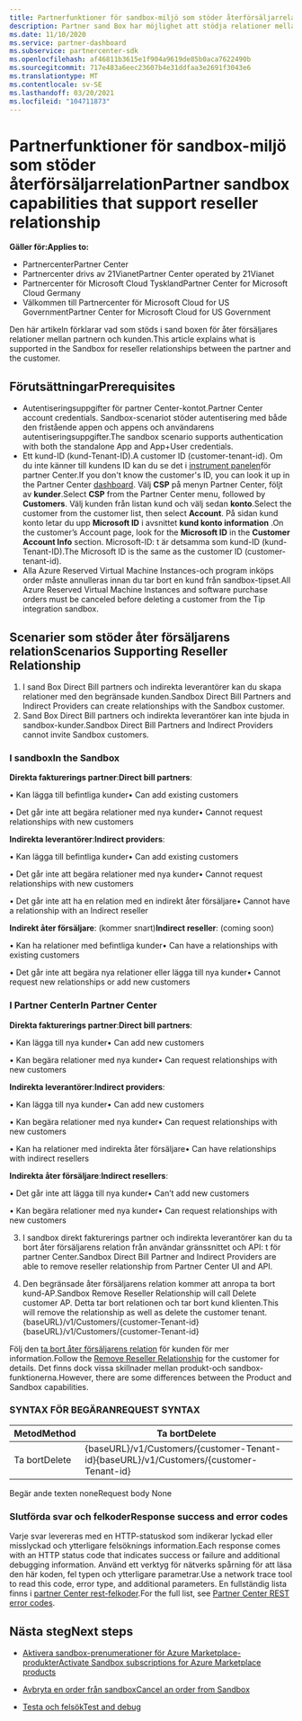```yaml
---
title: Partnerfunktioner för sandbox-miljö som stöder återförsäljarrelation
description: Partner sand Box har möjlighet att stödja relationer mellan partnern och kunden
ms.date: 11/10/2020
ms.service: partner-dashboard
ms.subservice: partnercenter-sdk
ms.openlocfilehash: af46811b3615e1f904a9619de85b0aca7622490b
ms.sourcegitcommit: 717e483a6eec23607b4e31ddfaa3e2691f3043e6
ms.translationtype: MT
ms.contentlocale: sv-SE
ms.lasthandoff: 03/20/2021
ms.locfileid: "104711873"
---
```

# <a name="partner-sandbox-capabilities-that-support-reseller-relationship"></a><span data-ttu-id="9e4ad-103">Partnerfunktioner för sandbox-miljö som stöder återförsäljarrelation</span><span class="sxs-lookup"><span data-stu-id="9e4ad-103">Partner sandbox capabilities that support reseller relationship</span></span>

<span data-ttu-id="9e4ad-104">**Gäller för:**</span><span class="sxs-lookup"><span data-stu-id="9e4ad-104">**Applies to:**</span></span>

- <span data-ttu-id="9e4ad-105">Partnercenter</span><span class="sxs-lookup"><span data-stu-id="9e4ad-105">Partner Center</span></span>
- <span data-ttu-id="9e4ad-106">Partnercenter drivs av 21Vianet</span><span class="sxs-lookup"><span data-stu-id="9e4ad-106">Partner Center operated by 21Vianet</span></span>
- <span data-ttu-id="9e4ad-107">Partnercenter för Microsoft Cloud Tyskland</span><span class="sxs-lookup"><span data-stu-id="9e4ad-107">Partner Center for Microsoft Cloud Germany</span></span>
- <span data-ttu-id="9e4ad-108">Välkommen till Partnercenter för Microsoft Cloud for US Government</span><span class="sxs-lookup"><span data-stu-id="9e4ad-108">Partner Center for Microsoft Cloud for US Government</span></span>

<span data-ttu-id="9e4ad-109">Den här artikeln förklarar vad som stöds i sand boxen för åter försäljares relationer mellan partnern och kunden.</span><span class="sxs-lookup"><span data-stu-id="9e4ad-109">This article explains what is supported in the Sandbox for reseller relationships between the partner and the customer.</span></span> 

## <a name="prerequisites"></a><span data-ttu-id="9e4ad-110">Förutsättningar</span><span class="sxs-lookup"><span data-stu-id="9e4ad-110">Prerequisites</span></span>

- <span data-ttu-id="9e4ad-111">Autentiseringsuppgifter för partner Center-kontot.</span><span class="sxs-lookup"><span data-stu-id="9e4ad-111">Partner Center account credentials.</span></span> <span data-ttu-id="9e4ad-112">Sandbox-scenariot stöder autentisering med både den fristående appen och appens och användarens autentiseringsuppgifter.</span><span class="sxs-lookup"><span data-stu-id="9e4ad-112">The sandbox scenario supports authentication with both the standalone App and App+User credentials.</span></span>
- <span data-ttu-id="9e4ad-113">Ett kund-ID (kund-Tenant-ID).</span><span class="sxs-lookup"><span data-stu-id="9e4ad-113">A customer ID (customer-tenant-id).</span></span> <span data-ttu-id="9e4ad-114">Om du inte känner till kundens ID kan du se det i [instrument panelen](https://partner.microsoft.com/dashboard/home)för partner Center.</span><span class="sxs-lookup"><span data-stu-id="9e4ad-114">If you don't know the customer's ID, you can look it up in the Partner Center [dashboard](https://partner.microsoft.com/dashboard/home).</span></span> <span data-ttu-id="9e4ad-115">Välj **CSP** på menyn Partner Center, följt av **kunder**.</span><span class="sxs-lookup"><span data-stu-id="9e4ad-115">Select **CSP** from the Partner Center menu, followed by **Customers**.</span></span> <span data-ttu-id="9e4ad-116">Välj kunden från listan kund och välj sedan **konto**.</span><span class="sxs-lookup"><span data-stu-id="9e4ad-116">Select the customer from the customer list, then select **Account**.</span></span> <span data-ttu-id="9e4ad-117">På sidan kund konto letar du upp **Microsoft ID** i avsnittet **kund konto information** .</span><span class="sxs-lookup"><span data-stu-id="9e4ad-117">On the customer’s Account page, look for the **Microsoft ID** in the **Customer Account Info** section.</span></span> <span data-ttu-id="9e4ad-118">Microsoft-ID: t är detsamma som kund-ID (kund-Tenant-ID).</span><span class="sxs-lookup"><span data-stu-id="9e4ad-118">The Microsoft ID is the same as the customer ID (customer-tenant-id).</span></span>
- <span data-ttu-id="9e4ad-119">Alla Azure Reserved Virtual Machine Instances-och program inköps order måste annulleras innan du tar bort en kund från sandbox-tipset.</span><span class="sxs-lookup"><span data-stu-id="9e4ad-119">All Azure Reserved Virtual Machine Instances and software purchase orders must be canceled before deleting a customer from the Tip integration sandbox.</span></span>

## <a name="scenarios-supporting-reseller-relationship"></a><span data-ttu-id="9e4ad-120">Scenarier som stöder åter försäljarens relation</span><span class="sxs-lookup"><span data-stu-id="9e4ad-120">Scenarios Supporting Reseller Relationship</span></span>

1.  <span data-ttu-id="9e4ad-121">I sand Box Direct Bill partners och indirekta leverantörer kan du skapa relationer med den begränsade kunden.</span><span class="sxs-lookup"><span data-stu-id="9e4ad-121">Sandbox Direct Bill Partners and Indirect Providers can create relationships with the Sandbox customer.</span></span> 
2.  <span data-ttu-id="9e4ad-122">Sand Box Direct Bill partners och indirekta leverantörer kan inte bjuda in sandbox-kunder.</span><span class="sxs-lookup"><span data-stu-id="9e4ad-122">Sandbox Direct Bill Partners and Indirect Providers cannot invite Sandbox customers.</span></span>



### <a name="in-the-sandbox"></a><span data-ttu-id="9e4ad-123">I sandbox</span><span class="sxs-lookup"><span data-stu-id="9e4ad-123">In the Sandbox</span></span>

<span data-ttu-id="9e4ad-124">**Direkta fakturerings partner**:</span><span class="sxs-lookup"><span data-stu-id="9e4ad-124">**Direct bill partners**:</span></span>

<span data-ttu-id="9e4ad-125">• Kan lägga till befintliga kunder</span><span class="sxs-lookup"><span data-stu-id="9e4ad-125">•   Can add existing customers</span></span>

<span data-ttu-id="9e4ad-126">• Det går inte att begära relationer med nya kunder</span><span class="sxs-lookup"><span data-stu-id="9e4ad-126">•   Cannot request relationships with new customers</span></span>

<span data-ttu-id="9e4ad-127">**Indirekta leverantörer**:</span><span class="sxs-lookup"><span data-stu-id="9e4ad-127">**Indirect providers**:</span></span>

<span data-ttu-id="9e4ad-128">• Kan lägga till befintliga kunder</span><span class="sxs-lookup"><span data-stu-id="9e4ad-128">•   Can add existing customers</span></span>

<span data-ttu-id="9e4ad-129">• Det går inte att begära relationer med nya kunder</span><span class="sxs-lookup"><span data-stu-id="9e4ad-129">•   Cannot request relationships with new customers</span></span>

<span data-ttu-id="9e4ad-130">• Det går inte att ha en relation med en indirekt åter försäljare</span><span class="sxs-lookup"><span data-stu-id="9e4ad-130">•   Cannot have a relationship with an Indirect reseller</span></span>

<span data-ttu-id="9e4ad-131">**Indirekt åter försäljare**: (kommer snart)</span><span class="sxs-lookup"><span data-stu-id="9e4ad-131">**Indirect reseller**: (coming soon)</span></span>

<span data-ttu-id="9e4ad-132">• Kan ha relationer med befintliga kunder</span><span class="sxs-lookup"><span data-stu-id="9e4ad-132">•   Can have a relationships with existing customers</span></span>

<span data-ttu-id="9e4ad-133">• Det går inte att begära nya relationer eller lägga till nya kunder</span><span class="sxs-lookup"><span data-stu-id="9e4ad-133">•   Cannot request new relationships or add new customers</span></span>

### <a name="in-partner-center"></a><span data-ttu-id="9e4ad-134">I Partner Center</span><span class="sxs-lookup"><span data-stu-id="9e4ad-134">In Partner Center</span></span>

<span data-ttu-id="9e4ad-135">**Direkta fakturerings partner**:</span><span class="sxs-lookup"><span data-stu-id="9e4ad-135">**Direct bill partners**:</span></span>

<span data-ttu-id="9e4ad-136">• Kan lägga till nya kunder</span><span class="sxs-lookup"><span data-stu-id="9e4ad-136">•   Can add new customers</span></span>

<span data-ttu-id="9e4ad-137">• Kan begära relationer med nya kunder</span><span class="sxs-lookup"><span data-stu-id="9e4ad-137">•   Can request relationships with new customers</span></span>

<span data-ttu-id="9e4ad-138">**Indirekta leverantörer**:</span><span class="sxs-lookup"><span data-stu-id="9e4ad-138">**Indirect providers**:</span></span>

<span data-ttu-id="9e4ad-139">• Kan lägga till nya kunder</span><span class="sxs-lookup"><span data-stu-id="9e4ad-139">•   Can add new customers</span></span>

<span data-ttu-id="9e4ad-140">• Kan begära relationer med nya kunder</span><span class="sxs-lookup"><span data-stu-id="9e4ad-140">•   Can request relationships with new customers</span></span>

<span data-ttu-id="9e4ad-141">• Kan ha relationer med indirekta åter försäljare</span><span class="sxs-lookup"><span data-stu-id="9e4ad-141">•   Can have relationships with indirect resellers</span></span>

<span data-ttu-id="9e4ad-142">**Indirekta åter försäljare**:</span><span class="sxs-lookup"><span data-stu-id="9e4ad-142">**Indirect resellers**:</span></span>

<span data-ttu-id="9e4ad-143">• Det går inte att lägga till nya kunder</span><span class="sxs-lookup"><span data-stu-id="9e4ad-143">•   Can’t add new customers</span></span>

<span data-ttu-id="9e4ad-144">• Kan begära relationer med nya kunder</span><span class="sxs-lookup"><span data-stu-id="9e4ad-144">•   Can request relationships with new customers</span></span>

3. <span data-ttu-id="9e4ad-145">I sandbox direkt fakturerings partner och indirekta leverantörer kan du ta bort åter försäljarens relation från användar gränssnittet och API: t för partner Center.</span><span class="sxs-lookup"><span data-stu-id="9e4ad-145">Sandbox Direct Bill Partner and Indirect Providers are able to remove reseller relationship from Partner Center UI and API.</span></span>

4. <span data-ttu-id="9e4ad-146">Den begränsade åter försäljarens relation kommer att anropa ta bort kund-AP.</span><span class="sxs-lookup"><span data-stu-id="9e4ad-146">Sandbox Remove Reseller Relationship will call Delete customer AP.</span></span> <span data-ttu-id="9e4ad-147">Detta tar bort relationen och tar bort kund klienten.</span><span class="sxs-lookup"><span data-stu-id="9e4ad-147">This will remove the relationship as well as delete the customer tenant.</span></span> <span data-ttu-id="9e4ad-148">{baseURL}/v1/Customers/{customer-Tenant-id}</span><span class="sxs-lookup"><span data-stu-id="9e4ad-148">{baseURL}/v1/Customers/{customer-Tenant-id}</span></span>

<span data-ttu-id="9e4ad-149">Följ den [ta bort åter försäljarens relation](remove-a-reseller-relationship-with-a-customer.md) för kunden för mer information.</span><span class="sxs-lookup"><span data-stu-id="9e4ad-149">Follow the [Remove Reseller Relationship](remove-a-reseller-relationship-with-a-customer.md) for the customer for details.</span></span> <span data-ttu-id="9e4ad-150">Det finns dock vissa skillnader mellan produkt-och sandbox-funktionerna.</span><span class="sxs-lookup"><span data-stu-id="9e4ad-150">However, there are some differences between the Product and Sandbox capabilities.</span></span>

### <a name="request-syntax"></a><span data-ttu-id="9e4ad-151">SYNTAX FÖR BEGÄRAN</span><span class="sxs-lookup"><span data-stu-id="9e4ad-151">REQUEST SYNTAX</span></span>

|<span data-ttu-id="9e4ad-152">**Metod**</span><span class="sxs-lookup"><span data-stu-id="9e4ad-152">**Method**</span></span>|<span data-ttu-id="9e4ad-153">**Ta bort**</span><span class="sxs-lookup"><span data-stu-id="9e4ad-153">**Delete**</span></span>|
|-------------|------------|
|<span data-ttu-id="9e4ad-154">Ta bort</span><span class="sxs-lookup"><span data-stu-id="9e4ad-154">Delete</span></span>|<span data-ttu-id="9e4ad-155">{baseURL}/v1/Customers/{customer-Tenant-id}</span><span class="sxs-lookup"><span data-stu-id="9e4ad-155">{baseURL}/v1/Customers/{customer-Tenant-id}</span></span> |

<span data-ttu-id="9e4ad-156">Begär ande texten none</span><span class="sxs-lookup"><span data-stu-id="9e4ad-156">Request body None</span></span>

### <a name="response-success-and-error-codes"></a><span data-ttu-id="9e4ad-157">Slutförda svar och felkoder</span><span class="sxs-lookup"><span data-stu-id="9e4ad-157">Response success and error codes</span></span>

<span data-ttu-id="9e4ad-158">Varje svar levereras med en HTTP-statuskod som indikerar lyckad eller misslyckad och ytterligare felsöknings information.</span><span class="sxs-lookup"><span data-stu-id="9e4ad-158">Each response comes with an HTTP status code that indicates success or failure and additional debugging information.</span></span> <span data-ttu-id="9e4ad-159">Använd ett verktyg för nätverks spårning för att läsa den här koden, fel typen och ytterligare parametrar.</span><span class="sxs-lookup"><span data-stu-id="9e4ad-159">Use a network trace tool to read this code, error type, and additional parameters.</span></span> <span data-ttu-id="9e4ad-160">En fullständig lista finns i [partner Center rest-felkoder](./error-codes.md).</span><span class="sxs-lookup"><span data-stu-id="9e4ad-160">For the full list, see [Partner Center REST error codes](./error-codes.md).</span></span>

## <a name="next-steps"></a><span data-ttu-id="9e4ad-161">Nästa steg</span><span class="sxs-lookup"><span data-stu-id="9e4ad-161">Next steps</span></span>

- [<span data-ttu-id="9e4ad-162">Aktivera sandbox-prenumerationer för Azure Marketplace-produkter</span><span class="sxs-lookup"><span data-stu-id="9e4ad-162">Activate Sandbox subscriptions for Azure Marketplace products</span></span>](activate-sandbox-subscription-azure-marketplace-products.md)

- [<span data-ttu-id="9e4ad-163">Avbryta en order från sandbox</span><span class="sxs-lookup"><span data-stu-id="9e4ad-163">Cancel an order from Sandbox</span></span>](cancel-an-order-from-the-integration-sandbox.md)

- [<span data-ttu-id="9e4ad-164">Testa och felsök</span><span class="sxs-lookup"><span data-stu-id="9e4ad-164">Test and debug</span></span>](test-and-debug.md)